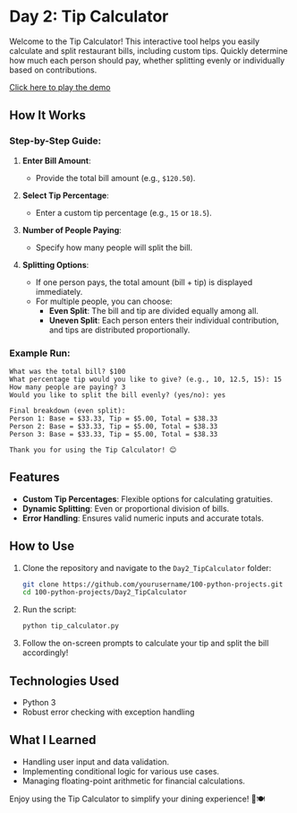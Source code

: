 # Day 2: Tip Calculator

Welcome to the Tip Calculator! This interactive tool helps you easily calculate and split restaurant bills, including custom tips. Quickly determine how much each person should pay, whether splitting evenly or individually based on contributions.

[Click here to play the demo](https://trinket.io/python3/326153ce526a?outputOnly=true)

## How It Works

### Step-by-Step Guide:

1. **Enter Bill Amount**:
   - Provide the total bill amount (e.g., `$120.50`).

2. **Select Tip Percentage**:
   - Enter a custom tip percentage (e.g., `15` or `18.5`).

3. **Number of People Paying**:
   - Specify how many people will split the bill.

4. **Splitting Options**:
   - If one person pays, the total amount (bill + tip) is displayed immediately.
   - For multiple people, you can choose:
     - **Even Split**: The bill and tip are divided equally among all.
     - **Uneven Split**: Each person enters their individual contribution, and tips are distributed proportionally.

### Example Run:
```plaintext
What was the total bill? $100
What percentage tip would you like to give? (e.g., 10, 12.5, 15): 15
How many people are paying? 3
Would you like to split the bill evenly? (yes/no): yes

Final breakdown (even split):
Person 1: Base = $33.33, Tip = $5.00, Total = $38.33
Person 2: Base = $33.33, Tip = $5.00, Total = $38.33
Person 3: Base = $33.33, Tip = $5.00, Total = $38.33

Thank you for using the Tip Calculator! 😊
```

## Features

- **Custom Tip Percentages**: Flexible options for calculating gratuities.
- **Dynamic Splitting**: Even or proportional division of bills.
- **Error Handling**: Ensures valid numeric inputs and accurate totals.

## How to Use

1. Clone the repository and navigate to the `Day2_TipCalculator` folder:
   ```bash
   git clone https://github.com/yourusername/100-python-projects.git
   cd 100-python-projects/Day2_TipCalculator
   ```

2. Run the script:
   ```bash
   python tip_calculator.py
   ```

3. Follow the on-screen prompts to calculate your tip and split the bill accordingly!

## Technologies Used

- Python 3
- Robust error checking with exception handling

## What I Learned

- Handling user input and data validation.
- Implementing conditional logic for various use cases.
- Managing floating-point arithmetic for financial calculations.

Enjoy using the Tip Calculator to simplify your dining experience! 💸🍽️

